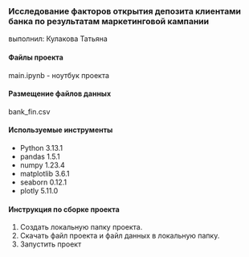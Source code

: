 ### Исследование факторов открытия депозита клиентами банка по результатам маркетинговой кампании
выполнил: Кулакова Татьяна
#### Файлы проекта
main.ipynb - ноутбук проекта

#### Размещение файлов данных
bank_fin.csv

#### Используемые инструменты
+ Python 3.13.1
+ pandas 1.5.1
+ numpy 1.23.4
+ matplotlib 3.6.1
+ seaborn 0.12.1
+ plotly 5.11.0

#### Инструкция по сборке проекта
1. Создать локальную папку проекта.
2. Скачать файл проекта и файл данных в локальную папку.
3. Запустить проект
